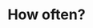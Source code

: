 ---
title: "How often?"
layout: revealjs-exercise
goal: "Learn how to add a frequency component to your actions."
why:
  - "Fours little words that you will be using all the time."
  - "Mention what you always, never, sometimes, or usually do."
  - "Habits make your routine, which is part of who you are."
standardtime: 700

content:
  - center: "always"
    translate: "sempre"
  - center: "never"
    translate: "nunca"
  - center: "sometimes"
    translate: "às vezes"
  - center: "usually"
    translate: "geralmente"
---